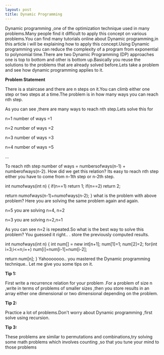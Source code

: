 ```yaml
---
layout: post
title: Dynamic Programming
---
```

Dynamic programming ,one of the optimization technique used in many problems.Many people find it difficult to apply this concept  on various problems.You can find many tutorials online about Dynamic programming,in this article i will be explaining how to apply this concept.Using Dynamic programming you can reduce the complexity of a program from  exponential to polynomial time.There are two Dynamic Programming (DP) approaches one is top to bottom and other is bottom up.Basically you reuse the solutions to the problems that are already solved before.Lets take a problem and see how dynamic programming applies to it.

**Problem Statement**

There is a staircase and there are n steps on it.You can climb either one step or two steps at a time.The problem is in how many ways you can reach nth step.

As you can see ,there are many ways to reach nth step.Lets solve this for

n=1  number of ways =1

n=2  number of ways =2

n=3 number of ways =3

n=4 number of ways =5

...

To reach nth step number of ways = numbersofways(n-1) + numberofways(n-2).
How did we get this relation? Its easy to reach nth step either you have to come from n-1th step or n-2th step.

int numofways(int n)
{
if(n==1)
return 1;
if(n==2)
return 2;

return numofways(n-1)+numofways(n-2);
}
what is the problem with above problem? Here you are solving the same problem again and again.

n=5    you are solving  n=4, n=2

n=3    you are solving n=2,n=1

As you can see n=2 is repeated.So what is the best way to solve this problem? You guessed it right.. . store the previously computed results.

int numofways(int n)
{
int num[] = new int[n+1];
num[1]=1;
num[2]=2;
for(int i=3;i<=n;i++)
num[i]=num[i-1]+num[i-2];

return num[n];
}
Yahooooooo.. you mastered the Dynamic programming technique..
Let me give you some tips on it.

**Tip 1:**

First write a recurrence relation for your problem .For a problem of size n ,write in terms of problems of smaller sizes ,then you store results in an array either one dimensional or  two dimensional  depending on the problem.

**Tip 2:**

Practice a lot of problems.Don't worry about Dynamic programming ,first solve using recursion.

**Tip 3:** 

These problems are similar to permutations and combinations,try solving some math problems which involves counting ,so that you tune your mind to those problems
